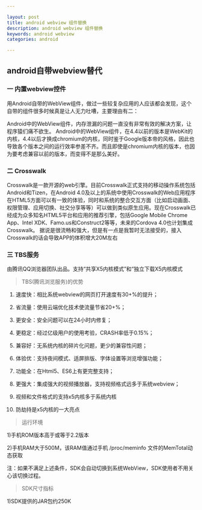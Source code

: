 ```yaml
---

layout: post
title: android webview 组件替换
description: android webview 组件替换
keywords: android webview
categories: android

---
```


## android自带webview替代

### 一 内置webview控件
用Android自带的WebView组件，做过一些较复杂应用的人应该都会发现，这个自带的组件很多时候真是让人无力吐嘈，主要理由有二：

Android中的WebView组件，内存泄漏的问题一直没有非常有效的解决方案，让程序猿们痛不欲生。
Android中的WebView组件，在4.4以前的版本是WebKit的内核，4.4以后才换成chromium的内核，同时鉴于Google版本帝的风格，因此也导致各个版本之间的运行效率参差不齐。而且即使是chromium内核的版本，也因为要考虑兼容以前的版本，而变得不是那么美好。

### 二 Crosswalk
Crosswalk是一款开源的web引擎。目前Crosswalk正式支持的移动操作系统包括Android和Tizen，在Android 4.0及以上的系统中使用Crosswalk的Web应用程序在HTML5方面可以有一致的体验，同时和系统的整合交互方面（比如启动画面、权限管理、应用切换、社交分享等等）可以做到类似原生应用。现在Crosswalk已经成为众多知名HTML5平台和应用的推荐引擎，包括Google Mobile Chrome App、Intel XDK、Famo.us和Construct2等等，未来的Cordova 4.0也计划集成Crosswalk。
据说是很流畅和强大，但是有一点是我暂时无法接受的，接入Crosswalk的话会导致APP的体积增大20M左右

### 三 TBS服务
由腾讯QQ浏览器团队出品。支持“共享X5内核模式”和“独立下载X5内核模式
>TBS(腾讯浏览服务)的优势
1) 速度快：相比系统webview的网页打开速度有30+%的提升；

2) 省流量：使用云端优化技术使流量节省20+%；

3) 更安全：安全问题可以在24小时内修复；

4) 更稳定：经过亿级用户的使用考验，CRASH率低于0.15%；

5) 兼容好：无系统内核的碎片化问题，更少的兼容性问题；

6) 体验优：支持夜间模式、适屏排版、字体设置等浏览增强功能；

7) 功能全：在Html5、ES6上有更完整支持；

8) 更强大：集成强大的视频播放器，支持视频格式远多于系统webview；

9) 视频和文件格式的支持x5内核多于系统内核

10) 防劫持是x5内核的一大亮点

 >运行环境

1)手机ROM版本高于或等于2.2版本

2)手机RAM大于500M，该RAM值通过手机 /proc/meminfo 文件的MemTotal动态获取

注：如果不满足上述条件，SDK会自动切换到系统WebView，SDK使用者不用关心该切换过程。
 >SDK尺寸指标

1)SDK提供的JAR包约250K




  